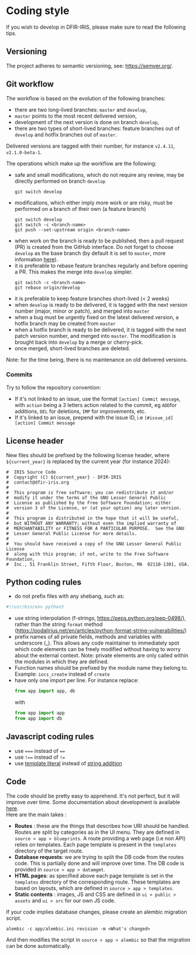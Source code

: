 # Coding style 

If you wish to develop in DFIR-IRIS, please make sure to read the following tips.

## Versioning

The project adheres to semantic versioning, see: https://semver.org/.

## Git workflow

The workflow is based on the evolution of the following branches:
- there are two long-lived branches: `master` and `develop`,
- `master` points to the most recent delivered version,
- development of the next version is done on branch `develop`,
- there are two types of short-lived branches: feature branches out of `develop` and hotfix branches out of `master`.

Delivered versions are tagged with their number, for instance `v2.4.11`, `v2.1.0-beta-1`.

The operations which make up the workflow are the following:
- safe and small modifications, which do not require any review, may be directly performed on branch `develop`
  ```
  git switch develop
  ```
- modifications, which either imply more work or are risky, must be performed on a branch of their own (a feature branch)
  ```
  git switch develop
  git switch -c <branch-name>
  git push --set-upstream origin <branch-name>
  ```
- when work on the branch is ready to be published, then a pull request (PR) is created from the GitHub interface.
  Do not forget to choose `develop` as the base branch (by default it is set to `master`,
  more information [here](https://docs.github.com/en/pull-requests/collaborating-with-pull-requests/proposing-changes-to-your-work-with-pull-requests/creating-a-pull-request#changing-the-branch-range-and-destination-repository)).
- it is preferable to rebase feature branches regularly and before opening a PR. This makes the merge into `develop` simpler.
  ```
  git switch -c <branch-name>
  git rebase origin/develop
  ```
- it is preferable to keep feature branches short-lived (< 2 weeks)
- when `develop` is ready to be delivered, it is tagged with the next version number (major, minor or patch), and merged into `master`
- when a bug must be urgently fixed on the latest delivered version, a hotfix branch may be created from `master`
- when a hotfix branch is ready to be delivered, it is tagged with the next patch version number, and merged into `master`.
  The modification is brought back into `develop` by a merge or cherry-pick.
- once merged, short-lived branches are deleted.

Note: for the time being, there is no maintenance on old delivered versions.


### Commits
Try to follow the repository convention:

- If it's not linked to an issue, use the format `[action] Commit message`, with `action` being a 3 letters action related to the commit, eg `ADD`for additions, `DEL` for deletions, `IMP` for improvements, etc.
- If it's linked to an issue, prepend with the issue ID, i.e `[#issue_id][action] Commit message`

## License header

New files should be prefixed by the following license header, where `${current_year}` is replaced by the current year
(for instance 2024):
```
#  IRIS Source Code
#  Copyright (C) ${current_year} - DFIR-IRIS
#  contact@dfir-iris.org
#
#  This program is free software; you can redistribute it and/or
#  modify it under the terms of the GNU Lesser General Public
#  License as published by the Free Software Foundation; either
#  version 3 of the License, or (at your option) any later version.
#
#  This program is distributed in the hope that it will be useful,
#  but WITHOUT ANY WARRANTY; without even the implied warranty of
#  MERCHANTABILITY or FITNESS FOR A PARTICULAR PURPOSE.  See the GNU
#  Lesser General Public License for more details.
#
#  You should have received a copy of the GNU Lesser General Public License
#  along with this program; if not, write to the Free Software Foundation,
#  Inc., 51 Franklin Street, Fifth Floor, Boston, MA  02110-1301, USA.
```

## Python coding rules

* do not prefix files with any shebang, such as:
```python
#!/usr/bin/env python3
```
* use string interpolation (f-strings, https://peps.python.org/pep-0498/),
  rather than the string `format` method (https://podalirius.net/en/articles/python-format-string-vulnerabilities/)
* prefix names of all private fields, methods and variables with underscore (_).
  This allows any code maintainer to immediately spot which code elements can be freely modified
  without having to worry about the external context.
  Note: private elements are only called within the modules in which they are defined.
* Function names should be prefixed by the module name they belong to. Example: `iocs_create` instead of `create`
* have only one import per line. For instance replace:
  ```python
  from app import app, db
  ```
  with
  ```python
  from app import app
  from app import db
  ```

## Javascript coding rules

* use `===` instead of `==`
* use `!==` instead of `!=`
* use [template literal](https://developer.mozilla.org/en-US/docs/Web/JavaScript/Reference/Template_literals) instead of [string addition](https://developer.mozilla.org/en-US/docs/Web/JavaScript/Reference/Operators/Addition)

## Code
The code should be pretty easy to apprehend. It's not perfect, but it will improve over time.
Some documentation about development is available [here](https://docs.dfir-iris.org/development/).   
Here are the main takes : 

- **Routes** : these are the things that describes how URI should be handled. Routes are split by categories as in the UI menu. 
They are defined in `source > app > blueprints`. A route providing a web page (i.e non API) relies on templates. 
Each page template is present in the `templates` directory of the target route. 
- **Database requests**: we are trying to split the DB code from the routes code. This is partially done and will improve over time. The DB code is provided in `source > app > datamgmt`.
- **HTML pages**: as specified above each page template is set in the `templates` directory of the corresponding route. These templates are based on layouts, which are defined in `source > app > templates`. 
- **Static contents** : images, JS and CSS are defined in `ui > public > assets` and `ui > src` for our own JS code.

If your code implies database changes, please create an alembic migration script.  
```
alembic -c app/alembic.ini revision -m <What's changed>
```
And then modifies the script in `source > app > alembic` so that the migration can be done automatically.  

